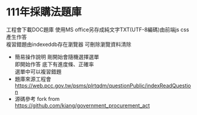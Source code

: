 # 111年採購法題庫 
工程會下載DOC題庫 使用MS office另存成純文字TXT(UTF-8編碼)由前端js css產生作答  
複習錯題由indexeddb存在瀏覽器
可刪除瀏覽資料清除
*  簡易操作說明
剛開始會隨機選擇選單  
即開始作答 
底下有進度條、正確率  
選單中可以複習錯題  
*  題庫來源工程會
https://web.pcc.gov.tw/psms/plrtqdm/questionPublic/indexReadQuestion  
* 源碼參考 fork from https://github.com/kiang/government_procurement_act 

